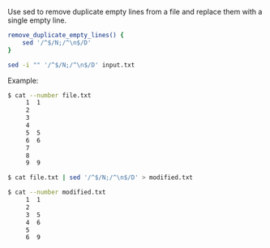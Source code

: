 Use sed to remove duplicate empty lines from a file and replace them with a single empty line.

```bash
remove_duplicate_empty_lines() {
    sed '/^$/N;/^\n$/D'
}
```

```bash
sed -i "" '/^$/N;/^\n$/D' input.txt
```

Example:

```bash
$ cat --number file.txt
     1	1
     2
     3
     4
     5	5
     6	6
     7
     8
     9	9

$ cat file.txt | sed '/^$/N;/^\n$/D' > modified.txt

$ cat --number modified.txt
     1	1
     2
     3	5
     4	6
     5
     6	9
```